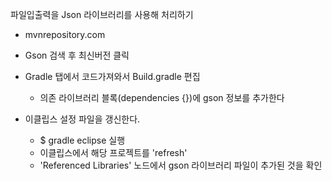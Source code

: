 파일입출력을   Json 라이브러리를 사용해 처리하기

- mvnrepository.com
- Gson 검색 후 최신버전 클릭
- Gradle 탭에서 코드가져와서 Build.gradle 편집
  - 의존 라이브러리 블록(dependencies {})에 gson 정보를 추가한다

- 이클립스 설정 파일을 갱신한다.
  - $ gradle eclipse 실행
  - 이클립스에서 해당 프로젝트를 'refresh' 
  - 'Referenced Libraries' 노드에서 gson 라이브러리 파일이 추가된 것을 확인








